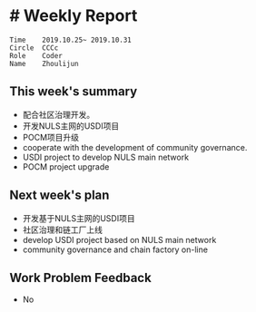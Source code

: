 # # Weekly Report
```
Time	2019.10.25~ 2019.10.31
Circle	CCCc
Role	Coder
Name	Zhoulijun
```
## This week's summary
- 配合社区治理开发。
- 开发NULS主网的USDI项目
- POCM项目升级
- cooperate with the development of community governance.
- USDI project to develop NULS main network
- POCM project upgrade
## Next week's plan
- 开发基于NULS主网的USDI项目
- 社区治理和链工厂上线
- develop USDI project based on NULS main network
- community governance and chain factory on-line
## Work Problem Feedback
- No
